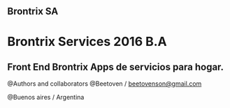 ## Brontrix SA

# Brontrix Services 2016 B.A
## Front End Brontrix Apps de servicios para hogar.


@Authors and collaborators
@Beetoven / beetovenson@gmail.com

@Buenos aires / Argentina
